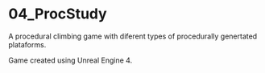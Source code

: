 # 04_ProcStudy
A procedural climbing game with diferent types of procedurally genertated plataforms. 

Game created using Unreal Engine 4.
